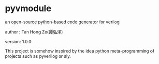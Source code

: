 # pyvmodule
an open-source python-based code generator for verilog

author : Tan Hong Ze(谭弘泽)

version: 1.0.0

This project is somehow inspired by the idea python meta-programming of projects such as pyverilog or sly.